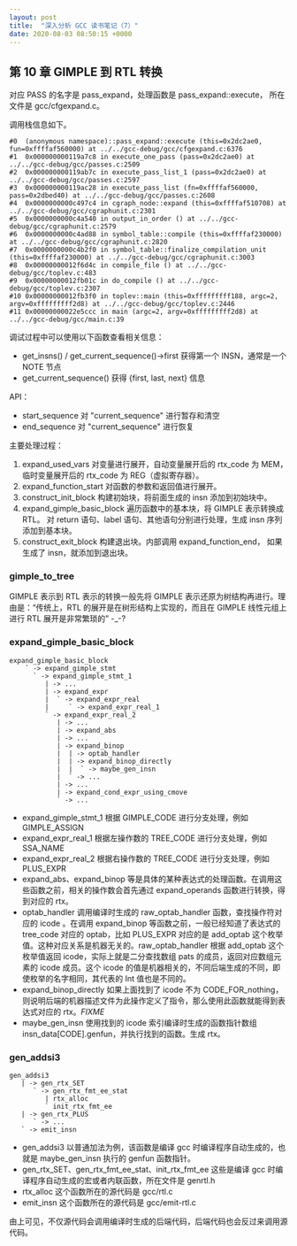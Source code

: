 ```yaml
---
layout: post
title:  "深入分析 GCC 读书笔记（7）"
date: 2020-08-03 08:50:15 +0000   
---
```


第 10 章 GIMPLE 到 RTL 转换
--------------------------

对应 PASS 的名字是 pass_expand，处理函数是 pass_expand::execute，
所在文件是 gcc/cfgexpand.c。

调用栈信息如下。

```
#0  (anonymous namespace)::pass_expand::execute (this=0x2dc2ae0, fun=0xffffaf560000) at ../../gcc-debug/gcc/cfgexpand.c:6376
#1  0x000000000119a7c8 in execute_one_pass (pass=0x2dc2ae0) at ../../gcc-debug/gcc/passes.c:2509
#2  0x000000000119ab7c in execute_pass_list_1 (pass=0x2dc2ae0) at ../../gcc-debug/gcc/passes.c:2597
#3  0x000000000119ac28 in execute_pass_list (fn=0xffffaf560000, pass=0x2dbed40) at ../../gcc-debug/gcc/passes.c:2608
#4  0x0000000000c497c4 in cgraph_node::expand (this=0xffffaf510708) at ../../gcc-debug/gcc/cgraphunit.c:2301
#5  0x0000000000c4a540 in output_in_order () at ../../gcc-debug/gcc/cgraphunit.c:2579
#6  0x0000000000c4ad88 in symbol_table::compile (this=0xffffaf230000) at ../../gcc-debug/gcc/cgraphunit.c:2820
#7  0x0000000000c4b2f0 in symbol_table::finalize_compilation_unit (this=0xffffaf230000) at ../../gcc-debug/gcc/cgraphunit.c:3003
#8  0x00000000012f6d4c in compile_file () at ../../gcc-debug/gcc/toplev.c:483
#9  0x00000000012fb01c in do_compile () at ../../gcc-debug/gcc/toplev.c:2307
#10 0x00000000012fb3f0 in toplev::main (this=0xfffffffff188, argc=2, argv=0xfffffffff2d8) at ../../gcc-debug/gcc/toplev.c:2446
#11 0x00000000022e5ccc in main (argc=2, argv=0xfffffffff2d8) at ../../gcc-debug/gcc/main.c:39
```

调试过程中可以使用以下函数查看相关信息：
* get_insns() / get_current_sequence()->first 获得第一个 INSN，通常是一个 NOTE 节点
* get_current_sequence() 获得 {first, last, next} 信息

API：
* start_sequence  对 "current_sequence" 进行暂存和清空
* end_sequence 对 "current_sequence" 进行恢复

主要处理过程：
1. expand_used_vars 对变量进行展开，自动变量展开后的 rtx_code 为 MEM，
   临时变量展开后的 rtx_code 为 REG（虚拟寄存器）。
2. expand_function_start 对函数的参数和返回值进行展开。
3. construct_init_block 构建初始块，将前面生成的 insn 添加到初始块中。
4. expand_gimple_basic_block 遍历函数中的基本块，将 GIMPLE 表示转换成 RTL。
   对 return 语句、label 语句、其他语句分别进行处理，生成 insn 序列添加到基本块。
5. construct_exit_block 构建退出块。内部调用 expand_function_end，
   如果生成了 insn，就添加到退出块。

### gimple_to_tree

GIMPLE 表示到 RTL 表示的转换一般先将 GIMPLE 表示还原为树结构再进行。理由是：“传统上，RTL 的展开是在树形结构上实现的，而且在 GIMPLE 线性元组上进行 RTL 展开是非常繁琐的” -_-?

### expand_gimple_basic_block

```
expand_gimple_basic_block
    ` -> expand_gimple_stmt
      ` -> expand_gimple_stmt_1
         | -> ...
         | -> expand_expr
         |  ` -> expand_expr_real
         |     ` -> expand_expr_real_1
         ` -> expand_expr_real_2
            | -> ...
            | -> expand_abs
            | -> ...
            | -> expand_binop
            |  | -> optab_handler
            |  | -> expand_binop_directly
            |  |  ` -> maybe_gen_insn
            |  ` -> ...
            | -> ...
            | -> expand_cond_expr_using_cmove
            ` -> ...
```

* expand_gimple_stmt_1 根据 GIMPLE_CODE 进行分支处理，例如 GIMPLE_ASSIGN
* expand_expr_real_1 根据左操作数的 TREE_CODE 进行分支处理，例如 SSA_NAME
* expand_expr_real_2 根据右操作数的 TREE_CODE 进行分支处理，例如 PLUS_EXPR
* expand_abs、expand_binop 等是具体的某种表达式的处理函数。在调用这些函数之前，相关的操作数会首先通过 expand_operands 函数进行转换，得到对应的 rtx。
* optab_handler 调用编译时生成的 raw_optab_handler 函数，查找操作符对应的 icode 。在调用 expand_binop 等函数之前，一般已经知道了表达式的 tree_code 对应的 optab，比如 PLUS_EXPR 对应的是 add_optab 这个枚举值。这种对应关系是机器无关的。raw_optab_handler 根据 add_optab 这个枚举值返回 icode，实际上就是二分查找数组 pats 的成员，返回对应数组元素的 icode 成员。这个 icode 的值是机器相关的，不同后端生成的不同，即使枚举的名字相同，其代表的 Int 值也是不同的。
* expand_binop_directly 如果上面找到了 icode 不为 CODE_FOR_nothing，则说明后端的机器描述文件为此操作定义了指令，那么使用此函数就能得到表达式对应的 rtx。*FIXME*
* maybe_gen_insn 使用找到的 icode 索引编译时生成的函数指针数组 insn_data[CODE].genfun，并执行找到的函数。生成 rtx。

### gen_addsi3

```
gen_addsi3
   | -> gen_rtx_SET
      ` -> gen_rtx_fmt_ee_stat
         | rtx_alloc
         ` init_rtx_fmt_ee
   | -> gen_rtx_PLUS
      ` -> ...
   ` -> emit_insn
```

* gen_addsi3 以普通加法为例，该函数是编译 gcc 时编译程序自动生成的，也就是 maybe_gen_insn 执行的 genfun 函数指针。
* gen_rtx_SET、gen_rtx_fmt_ee_stat、init_rtx_fmt_ee 这些是编译 gcc 时编译程序自动生成的宏或者内联函数，所在文件是 genrtl.h
* rtx_alloc 这个函数所在的源代码是 gcc/rtl.c
* emit_insn 这个函数所在的源代码是 gcc/emit-rtl.c

由上可见，不仅源代码会调用编译时生成的后端代码，后端代码也会反过来调用源代码。